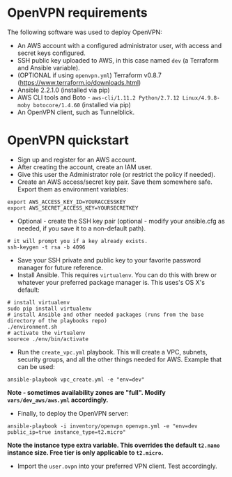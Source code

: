 # OpenVPN requirements

The following software was used to deploy OpenVPN:

- An AWS account with a configured administrator user, with access and secret keys configured.
- SSH public key uploaded to AWS, in this case named `dev` (a Terraform and Ansible variable).
- (OPTIONAL if using `openvpn.yml`) Terraform v0.8.7 (https://www.terraform.io/downloads.html)
- Ansible 2.2.1.0 (installed via pip)
- AWS CLI tools and Boto - `aws-cli/1.11.2 Python/2.7.12 Linux/4.9.8-moby botocore/1.4.60` (installed via pip)
- An OpenVPN client, such as Tunnelblick.

# OpenVPN quickstart

- Sign up and register for an AWS account.
- After creating the account, create an IAM user.  
- Give this user the Administrator role (or restrict the policy if needed).  
- Create an AWS access/secret key pair.  Save them somewhere safe.  Export them as environment variables:

```
export AWS_ACCESS_KEY_ID=YOURACCESSKEY
export AWS_SECRET_ACCESS_KEY=YOURSECRETKEY
```
- Optional - create the SSH key pair (optional - modify your ansible.cfg as needed, if you save it to a non-default path).

```
# it will prompt you if a key already exists.  
ssh-keygen -t rsa -b 4096
```

- Save your SSH private and public key to your favorite password manager for future reference.
- Install Ansible.  This requires `virtualenv`. You can do this with brew or whatever your preferred package manager is.  This uses's OS X's default:

```
# install virtualenv
sudo pip install virtualenv
# install Ansible and other needed packages (runs from the base directory of the playbooks repo)
./environment.sh
# activate the virtualenv
sourece ./env/bin/activate
```

- Run the `create_vpc.yml` playbook. This will create a VPC, subnets, security groups, and all the other things needed for AWS.  Example that can be used:

```
ansible-playbook vpc_create.yml -e "env=dev"
```

**Note - sometimes availability zones are "full".  Modify `vars/dev_aws/aws.yml` accordingly.**

- Finally, to deploy the OpenVPN server:

```
ansible-playbook -i inventory/openvpn openvpn.yml -e "env=dev public_ip=true instance_type=t2.micro"
```

**Note the instance type extra variable.  This overrides the default `t2.nano` instance size.  Free tier is only applicable to `t2.micro`.**

- Import the `user.ovpn` into your preferred VPN client. Test accordingly.
